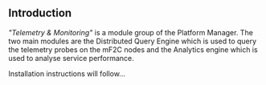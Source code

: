 ## Introduction

_"Telemetry & Monitoring"_ is a module group of the Platform Manager. The two main modules are the Distributed Query Engine which is used to query the telemetry probes on the mF2C nodes and the Analytics engine which is used to analyse service performance.

Installation instructions will follow...